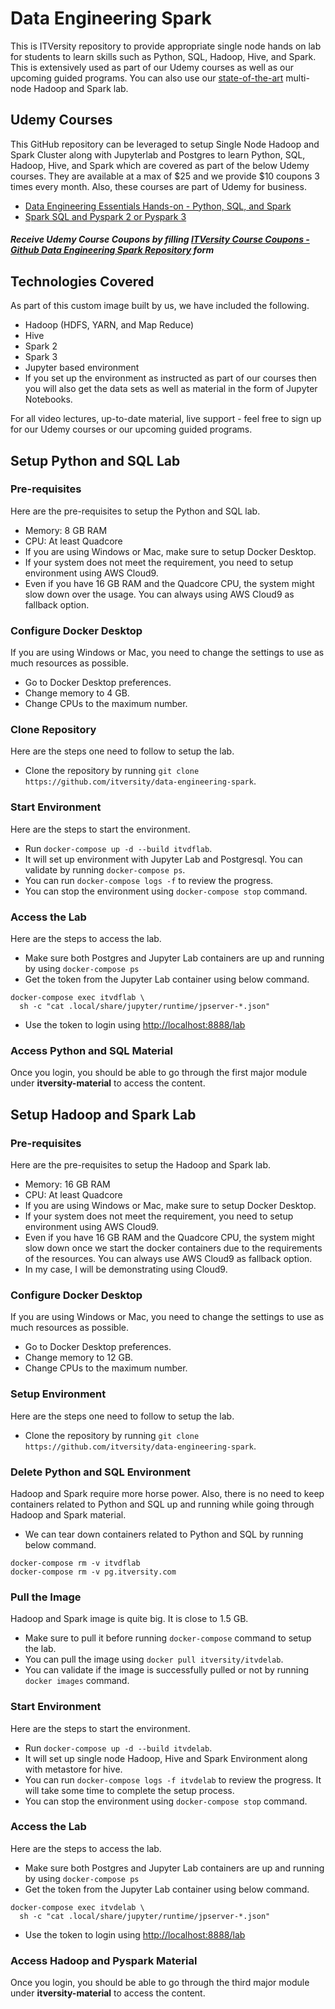 # Data Engineering Spark
This is ITVersity repository to provide appropriate single node hands on lab for students to learn skills such as Python, SQL, Hadoop, Hive, and Spark. This is extensively used as part of our Udemy courses as well as our upcoming guided programs. You can also use our [state-of-the-art](https://labs.itversity.com) multi-node Hadoop and Spark lab.

## Udemy Courses

This GitHub repository can be leveraged to setup Single Node Hadoop and Spark Cluster along with Jupyterlab and Postgres to learn Python, SQL, Hadoop, Hive, and Spark which are covered as part of the below Udemy courses. They are available at a max of $25 and we provide $10 coupons 3 times every month. Also, these courses are part of Udemy for business.
* [Data Engineering Essentials Hands-on - Python, SQL, and Spark](https://www.udemy.com/course/data-engineering-essentials-sql-python-and-spark/?referralCode=EEF55B4668DA42F6154D)
* [Spark SQL and Pyspark 2 or Pyspark 3](https://www.udemy.com/course/cca-175-spark-and-hadoop-developer-python-pyspark/?referralCode=86C8942891469FD0AD6D)

##### Receive Udemy Course Coupons by filling [ITVersity Course Coupons - Github Data Engineering Spark Repository](https://forms.gle/p9jE3nT5r2XU1cVX6) form

## Technologies Covered

As part of this custom image built by us, we have included the following.
* Hadoop (HDFS, YARN, and Map Reduce)
* Hive
* Spark 2
* Spark 3
* Jupyter based environment
* If you set up the environment as instructed as part of our courses then you will also get the data sets as well as material in the form of Jupyter Notebooks.

For all video lectures, up-to-date material, live support - feel free to sign up for our Udemy courses or our upcoming guided programs.

## Setup Python and SQL Lab

### Pre-requisites

Here are the pre-requisites to setup the Python and SQL lab.
* Memory: 8 GB RAM
* CPU: At least Quadcore
* If you are using Windows or Mac, make sure to setup Docker Desktop.
* If your system does not meet the requirement, you need to setup environment using AWS Cloud9.
* Even if you have 16 GB RAM and the Quadcore CPU, the system might slow down over the usage. You can always using AWS Cloud9 as fallback option.

### Configure Docker Desktop

If you are using Windows or Mac, you need to change the settings to use as much resources as possible.
* Go to Docker Desktop preferences.
* Change memory to 4 GB.
* Change CPUs to the maximum number.

### Clone Repository

Here are the steps one need to follow to setup the lab.
* Clone the repository by running `git clone https://github.com/itversity/data-engineering-spark`.

### Start Environment

Here are the steps to start the environment.
* Run `docker-compose up -d --build itvdflab`.
* It will set up environment with Jupyter Lab and Postgresql. You can validate by running `docker-compose ps`.
* You can run `docker-compose logs -f` to review the progress.
* You can stop the environment using `docker-compose stop` command.

### Access the Lab

Here are the steps to access the lab.
* Make sure both Postgres and Jupyter Lab containers are up and running by using `docker-compose ps`
* Get the token from the Jupyter Lab container using below command.

```shell
docker-compose exec itvdflab \
  sh -c "cat .local/share/jupyter/runtime/jpserver-*.json"
```

* Use the token to login using [http://localhost:8888/lab](http://localhost:8888/lab)

### Access Python and SQL Material

Once you login, you should be able to go through the first major module under **itversity-material** to access the content.

## Setup Hadoop and Spark Lab

### Pre-requisites

Here are the pre-requisites to setup the Hadoop and Spark lab.
* Memory: 16 GB RAM
* CPU: At least Quadcore
* If you are using Windows or Mac, make sure to setup Docker Desktop.
* If your system does not meet the requirement, you need to setup environment using AWS Cloud9.
* Even if you have 16 GB RAM and the Quadcore CPU, the system might slow down once we start the docker containers due to the requirements of the resources. You can always use AWS Cloud9 as fallback option.
* In my case, I will be demonstrating using Cloud9.

### Configure Docker Desktop

If you are using Windows or Mac, you need to change the settings to use as much resources as possible.
* Go to Docker Desktop preferences.
* Change memory to 12 GB.
* Change CPUs to the maximum number.

### Setup Environment

Here are the steps one need to follow to setup the lab.
* Clone the repository by running `git clone https://github.com/itversity/data-engineering-spark`.

### Delete Python and SQL Environment

Hadoop and Spark require more horse power. Also, there is no need to keep containers related to Python and SQL up and running while going through Hadoop and Spark material.
* We can tear down containers related to Python and SQL by running below command.

```shell
docker-compose rm -v itvdflab
docker-compose rm -v pg.itversity.com
```

### Pull the Image

Hadoop and Spark image is quite big. It is close to 1.5 GB.
* Make sure to pull it before running `docker-compose` command to setup the lab.
* You can pull the image using `docker pull itversity/itvdelab`.
* You can validate if the image is successfully pulled or not by running `docker images` command.

### Start Environment

Here are the steps to start the environment.
* Run `docker-compose up -d --build itvdelab`.
* It will set up single node Hadoop, Hive and Spark Environment along with metastore for hive.
* You can run `docker-compose logs -f itvdelab` to review the progress. It will take some time to complete the setup process.
* You can stop the environment using `docker-compose stop` command.

### Access the Lab

Here are the steps to access the lab.
* Make sure both Postgres and Jupyter Lab containers are up and running by using `docker-compose ps`
* Get the token from the Jupyter Lab container using below command.

```shell
docker-compose exec itvdelab \
  sh -c "cat .local/share/jupyter/runtime/jpserver-*.json"
```

* Use the token to login using [http://localhost:8888/lab](http://localhost:8888/lab)

### Access Hadoop and Pyspark Material

Once you login, you should be able to go through the third major module under **itversity-material** to access the content.
